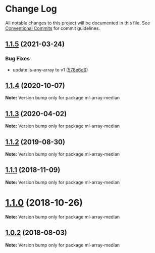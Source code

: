 # Change Log

All notable changes to this project will be documented in this file.
See [Conventional Commits](https://conventionalcommits.org) for commit guidelines.

## [1.1.5](https://github.com/mljs/array/compare/ml-array-median@1.1.4...ml-array-median@1.1.5) (2021-03-24)


### Bug Fixes

* update is-any-array to v1 ([578e6d6](https://github.com/mljs/array/commit/578e6d68a429ebc72a2eaa991eec6baf377f2405))





## [1.1.4](https://github.com/mljs/array/compare/ml-array-median@1.1.3...ml-array-median@1.1.4) (2020-10-07)

**Note:** Version bump only for package ml-array-median






## [1.1.3](https://github.com/mljs/array/compare/ml-array-median@1.1.2...ml-array-median@1.1.3) (2020-04-02)

**Note:** Version bump only for package ml-array-median





## [1.1.2](https://github.com/mljs/array/compare/ml-array-median@1.1.1...ml-array-median@1.1.2) (2019-08-30)

**Note:** Version bump only for package ml-array-median





## [1.1.1](https://github.com/mljs/array/compare/ml-array-median@1.1.0...ml-array-median@1.1.1) (2018-11-09)

**Note:** Version bump only for package ml-array-median





# [1.1.0](https://github.com/mljs/array/compare/ml-array-median@1.0.2...ml-array-median@1.1.0) (2018-10-26)

**Note:** Version bump only for package ml-array-median





<a name="1.0.2"></a>
## [1.0.2](https://github.com/mljs/array/compare/ml-array-median@1.0.1...ml-array-median@1.0.2) (2018-08-03)




**Note:** Version bump only for package ml-array-median
